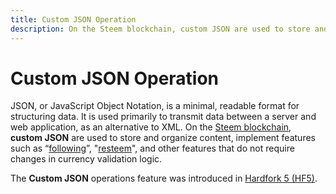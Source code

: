 ```yaml
---
title: Custom JSON Operation
description: On the Steem blockchain, custom JSON are used to store and organize content, implement features such as "follows","resteem", and other features that do not require changes in currency validation logic.
---
```

# Custom JSON Operation

JSON, or JavaScript Object Notation, is a minimal, readable format for structuring data. It is used primarily to transmit data between a server and web application, as an alternative to XML. On the [Steem blockchain](/glossary/steem-blockchain.md), **custom JSON** are used to store and organize content, implement features such as “[following](/glossary/follow.md)”, "[resteem](/glossary/resteem.md)", and other features that do not require changes in currency validation logic.

The **Custom JSON** operations feature was introduced in [Hardfork 5 (HF5)](/platform/releases/hardfork-0-5-0.md).
